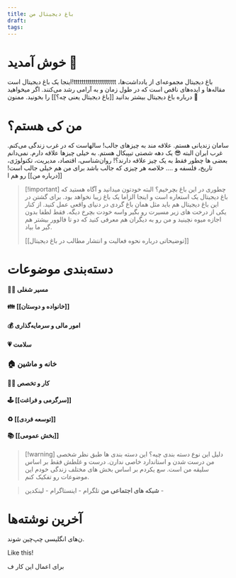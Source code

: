 ```yaml
---
title: باغ دیجیتال من
draft: 
tags:
---
```

# خوش آمدید 👋
اینجا یک باغ دیجیتال است!ttttttttttttttttttttt
باغ دیجیتال مجموعه‌ای از یادداشت‌ها، مقاله‌ها و ایده‌های ناقص است که در طول زمان و به آرامی رشد می‌کنند. 
اگر میخواهید درباره باغ دیجیتال بیشتر بدانید [[باغ دیجیتال یعنی چه؟]] را بخونید. ممنون 🙏
# من کی هستم؟
سامان زندیانی هستم. علاقه مند به چیزهای جالب!
سالهاست که در غرب زندگی می‌کنم. غرب ایران البته 😎
یک دهه شصتی تیپیکال هستم. به خیلی چیزها علاقه دارم. نمی‌دانم بعضی ها چطور فقط به یک چیز علاقه دارند؟! روان‌شناسی، اقتصاد، مدیریت، تکنولوژی، تاریخ، فلسفه و …. خلاصه هر چیزی که جالب باشد برای من هم خیلی جالب است! [[درباره من]] رو هم ا

> [!important] چطوری در این باغ بچرخیم؟
> البته خودتون میدانید و آگاه هستید که باغ دیجیتال یک استعاره است و اینجا الزاما یک باغ زیبا نخواهد بود.
> برای گشتن در این باغ دیجیتال هم باید مثل همان باغ گردی در دنیای واقعی عمل کنید. از کنار یکی از درخت های زیر مسیرت رو بگیر واسه خودت بچرخ دیگه. فقط لطفا بدون اجازه میوه نچینید و من رو به دیگران هم معرفی کنید که دو تا فالوور بیشتر هم گیر ما بیاد.
> 
> [[توضیحاتی درباره نحوه فعالیت و انتشار مطالب در باغ دیجیتال]]
# دسته‌بندی موضوعات
#### 👨‍💼 مسیر شغلی
#### 👪 [[خانواده و دوستان]]
#### 💰 امور مالی و سرمایه‌گذاری
#### 💗 سلامت
### 🏠 خانه و ماشین
#### 👨‍💻 کار و تخصص
#### 🕹 [[سرگرمی و فراغت]]
#### ♻ [[توسعه فردی]]
#### 📚 [[بخش عمومی]]

> [!warning] دلیل این نوع دسته بندی چیه؟
> این دسته بندی ها طبق نظر شخصی من درست شدن و استاندارد خاصی ندارن. درست و غلطش فقط بر اساس سلیقه من است. سع یکردم بر اساس بخش های مختلف زندگی خودم این موضوعات رو تفکیک کنم. 

> **شبکه های اجتماعی من**
> تلگرام - اینستاگرام - لینکدین -
# آخرین نوشته‌ها

ن‌های انگلیسی چپ‌چین شوند.

Like this!

برای اعمال این کار ف